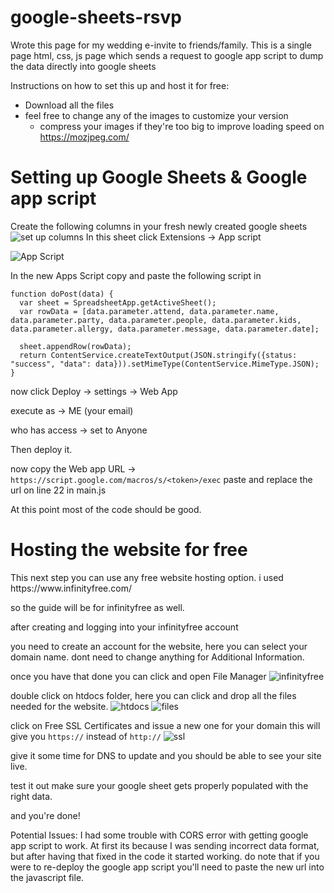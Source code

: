# google-sheets-rsvp

Wrote this page for my wedding e-invite to friends/family.
This is a single page html, css, js page which sends a request to google app script to dump the data directly into google sheets

Instructions on how to set this up and host it for free:
 - Download all the files
 - feel free to change any of the images to customize your version
     - compress your images if they're too big to improve loading speed on https://mozjpeg.com/

<h1>Setting up Google Sheets & Google app script</h1>

Create the following columns in your fresh newly created google sheets
![set up columns](https://i.imgur.com/zsjDD39.png)
In this sheet click Extensions -> App script

![App Script](https://i.imgur.com/QRBID0I.png)

In the new Apps Script copy and paste the following script in
```
function doPost(data) {
  var sheet = SpreadsheetApp.getActiveSheet();
  var rowData = [data.parameter.attend, data.parameter.name, data.parameter.party, data.parameter.people, data.parameter.kids, data.parameter.allergy, data.parameter.message, data.parameter.date];

  sheet.appendRow(rowData);
  return ContentService.createTextOutput(JSON.stringify({status: "success", "data": data})).setMimeType(ContentService.MimeType.JSON);
}
```
now click Deploy -> settings -> Web App

execute as -> ME (your email)

who has access -> set to Anyone

Then deploy it.

now copy the Web app URL -> `https://script.google.com/macros/s/<token>/exec`
paste and replace the url on line 22 in main.js 

At this point most of the code should be good.

<h1>Hosting the website for free</h1>
This next step you can use any free website hosting option. i used https://www.infinityfree.com/

so the guide will be for infinityfree as well.

after creating and logging into your infinityfree account

you need to create an account for the website, here you can select your domain name. dont need to change anything for Additional Information.

once you have that done you can click and open File Manager 
![infinityfree](https://i.imgur.com/XLrx7py.png)

double click on htdocs folder, here you can click and drop all the files needed for the website.
![htdocs](https://i.imgur.com/hwbF83L.png)
![files](https://i.imgur.com/oI3JbD5.png)

click on Free SSL Certificates and issue a new one for your domain this will give you `https://` instead of `http://`
![ssl](https://i.imgur.com/Ub3Typz.png)

give it some time for DNS to update and you should be able to see your site live. 

test it out make sure your google sheet gets properly populated with the right data. 

and you're done!


Potential Issues:
I had some trouble with CORS error with getting google app script to work. 
At first its because I was sending incorrect data format, but after having that fixed in the code it started working.
do note that if you were to re-deploy the google app script you'll need to paste the new url into the javascript file.
